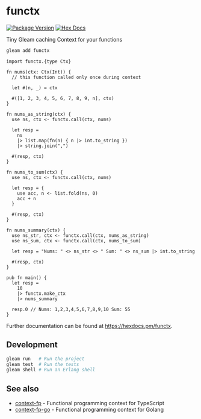 # functx

[![Package Version](https://img.shields.io/hexpm/v/functx)](https://hex.pm/packages/functx)
[![Hex Docs](https://img.shields.io/badge/hex-docs-ffaff3)](https://hexdocs.pm/functx/)

Tiny Gleam caching Context for your functions

```sh
gleam add functx
```

```gleam
import functx.{type Ctx}

fn nums(ctx: Ctx(Int)) {
  // this function called only once during context

  let #(n, _) = ctx

  #([1, 2, 3, 4, 5, 6, 7, 8, 9, n], ctx)
}

fn nums_as_string(ctx) {
  use ns, ctx <- functx.call(ctx, nums)

  let resp =
    ns
    |> list.map(fn(n) { n |> int.to_string })
    |> string.join(",")

  #(resp, ctx)
}

fn nums_to_sum(ctx) {
  use ns, ctx <- functx.call(ctx, nums)

  let resp = {
    use acc, n <- list.fold(ns, 0)
    acc + n
  }

  #(resp, ctx)
}

fn nums_summary(ctx) {
  use ns_str, ctx <- functx.call(ctx, nums_as_string)
  use ns_sum, ctx <- functx.call(ctx, nums_to_sum)

  let resp = "Nums: " <> ns_str <> " Sum: " <> ns_sum |> int.to_string

  #(resp, ctx)
}

pub fn main() {
  let resp =
    10
    |> functx.make_ctx
    |> nums_summary

  resp.0 // Nums: 1,2,3,4,5,6,7,8,9,10 Sum: 55
}
```

Further documentation can be found at <https://hexdocs.pm/functx>.

## Development

```sh
gleam run   # Run the project
gleam test  # Run the tests
gleam shell # Run an Erlang shell
```

## See also

- [context-fp](https://github.com/darky/context-fp) - Functional programming context for TypeScript
- [context-fp-go](https://github.com/darky/context-fp-go) - Functional programming context for Golang
